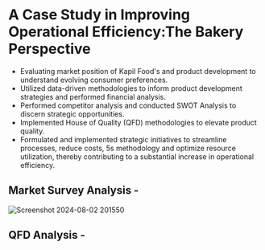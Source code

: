 # A Case Study in Improving Operational Efficiency:The Bakery Perspective

 - Evaluating market position of Kapil Food's and product development to understand evolving consumer preferences.
 - Utilized data-driven methodologies to inform product development strategies and performed financial 
    analysis.
 - Performed competitor analysis and conducted SWOT Analysis to discern strategic opportunities.
 - Implemented House of Quality (QFD) methodologies to elevate product quality. 
 - Formulated and implemented strategic initiatives to streamline processes, reduce costs, 5s methodology 
   and optimize resource utilization, thereby contributing to a substantial increase in operational efficiency.

## Market Survey Analysis - 
![Screenshot 2024-08-02 201550](https://github.com/user-attachments/assets/43159e79-a5ec-4e98-a91e-fb13c4feae53)

## QFD Analysis -
